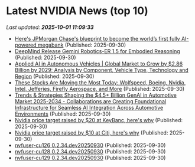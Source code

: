 # Latest NVIDIA News (top 10)
_Last updated: **2025-10-01 11:09:33**_

- [Here's JPMorgan Chase's blueprint to become the world’s first fully AI-powered megabank](https://www.cnbc.com/2025/09/30/jpmorgan-chase-fully-ai-connected-megabank.html) (Published: 2025-09-30)
- [DeepMind Release Gemini Robotics-ER 1.5 for Embodied Reasoning](https://www.infoq.com/news/2025/09/deepmind-gemini-robotics/) (Published: 2025-09-30)
- [Applied AI in Autonomous Vehicles | Global Market to Grow by $2.86 Billion by 2029: Analysis by Component, Vehicle Type, Technology and Region](https://www.globenewswire.com/news-release/2025/09/30/3158411/28124/en/Applied-AI-in-Autonomous-Vehicles-Global-Market-to-Grow-by-2-86-Billion-by-2029-Analysis-by-Component-Vehicle-Type-Technology-and-Region.html) (Published: 2025-09-30)
- [These Stocks Are Moving the Most Today: Wolfspeed, Boeing, Nvidia, Intel, Jefferies, Firefly Aerospace, and More](https://biztoc.com/x/b51f9bf708268820) (Published: 2025-09-30)
- [Trends & Strategies Shaping the $4.5+ Billion GenAI in Automotive Market 2025-2034 - Collaborations are Creating Foundational Infrastructure for Seamless AI Integration Across Automotive Environments](https://www.globenewswire.com/news-release/2025/09/30/3158409/28124/en/Trends-Strategies-Shaping-the-4-5-Billion-GenAI-in-Automotive-Market-2025-2034-Collaborations-are-Creating-Foundational-Infrastructure-for-Seamless-AI-Integration-Across-Automotive.html) (Published: 2025-09-30)
- [Nvidia price target raised by $20 at KeyBanc, here's why](https://thefly.com/permalinks/entry.php/id4204960/NVDA;AMD-Nvidia-price-target-raised-by--at-KeyBanc-heres-why) (Published: 2025-09-30)
- [Nvidia price target raised by $10 at Citi, here's why](https://thefly.com/permalinks/entry.php/id4204937/NVDA-Nvidia-price-target-raised-by--at-Citi-heres-why) (Published: 2025-09-30)
- [nvfuser-cu126 0.2.34.dev20250930](https://pypi.org/project/nvfuser-cu126/0.2.34.dev20250930/) (Published: 2025-09-30)
- [nvfuser-cu128 0.2.34.dev20250930](https://pypi.org/project/nvfuser-cu128/0.2.34.dev20250930/) (Published: 2025-09-30)
- [nvfuser-cu129 0.2.34.dev20250930](https://pypi.org/project/nvfuser-cu129/0.2.34.dev20250930/) (Published: 2025-09-30)
